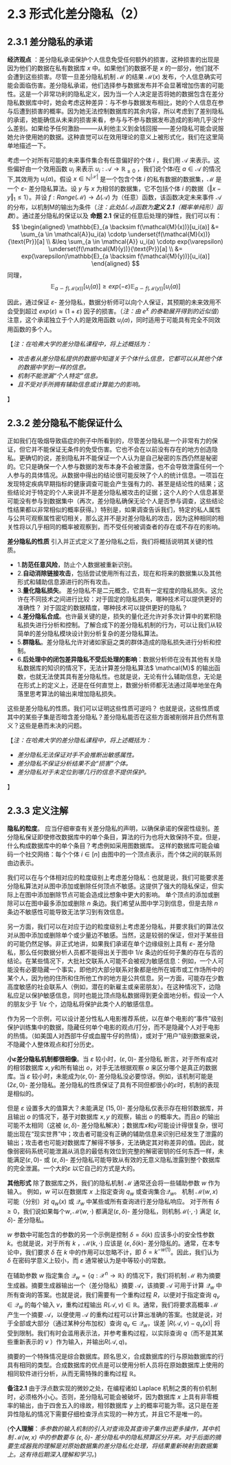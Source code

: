# 2.3 形式化差分隐私（2）

## 2.3.1 差分隐私的承诺

**经济观点** ：差分隐私承诺保护个人信息免受任何额外的损害，这种损害的出现是因为他们的数据在私有数据库 $x$ 中。如果他们的数据不是 $x$ 的一部分，他们就不会遭到这些损害。尽管一旦差分隐私机制 $\mathcal{M}$ 的结果 $\mathcal{M}(x)$ 发布，个人信息确实可能会面临伤害。差分隐私承诺，他们选择参与数据发布并不会显著增加伤害的可能性。这是一个非常功利的隐私定义，因为当一个人决定是否将她的数据包含在差分隐私数据库中时，她会考虑这种差异：与不参与数据发布相比，她的个人信息在参与后遭到损害的概率。因为她无法控制数据库的其余内容，所以考虑到了差别隐私的承诺，她能确信从未来的损害来看，参与与不参与数据发布造成的影响几乎没什么差别。如果给予任何激励———从利他主义到金钱回报——差分隐私可能会说服她允许使用她的数据。这种直觉可以在效用理论的意义上被形式化，我们在这里简单地描述一下。  

考虑一个对所有可能的未来事件集合有任意偏好的个体 $i$ ，我们用 $\mathcal{A}$ 来表示。这些偏好由一个效用函数 $u_i$ 来表示 $u_i:\mathcal{A} \to \mathbb{R}_{\geqslant0}$ ，我们说个体$i$在 $a \in \mathcal{A}$ 的情况下,其效用为 $u_i(a)$。假设 $x \in \mathbb{N}^{|\mathcal{X}|}$ 是一个包含个体 $i$ 的私有数据的数据集，$\mathcal{M}$ 是一个 $\varepsilon$- 差分隐私算法。设 $y$ 与 $x$ 为相邻的数据集，它不包括个体 $i$ 的数据（$\Vert x-y\Vert _1 \leq 1$）。并设 $f:Range(\mathcal{M} ) \to \Delta(\mathcal{A})$ 为（任意）函数，该函数决定未来事件 $\mathcal{A}$ 的分布，以机制M的输出为条件（*注：此处$\Delta(\mathcal{A})$函数为**定义 2.1**（概率单纯形）函数*）。通过差分隐私的保证以及 **命题 2.1** 保证的任意后处理的弹性，我们可以有：
$$
\begin{aligned}
    \mathbb{E}_{a \backsim f(\mathcal{M}(x))}[u_i(a)] &= \sum_{a \in \mathcal{A}}u_i(a) \cdotp \underset{f(\mathcal{M}(x))}{\text{Pr}}[a] \\
    &\leq \sum_{a \in \mathcal{A}} u_i(a) \cdotp exp(\varepsilon) \underset{f(\mathcal{M}(y))}{\text{Pr}}[a] \\
    &= exp(\varepsilon)\mathbb{E}_{a \backsim f(\mathcal{M}(y))}[u_i(a)]
\end{aligned}
$$
同理，
$$
\mathbb{E}_{a \backsim f(\mathcal{M}(x))}[u_i(a)] \geqslant exp(-\varepsilon)\mathbb{E}_{a \backsim f(\mathcal{M}(y))}[u_i(a)]
$$

因此，通过保证 $\varepsilon$- 差分隐私，数据分析师可以向个人保证，其预期的未来效用不会受到超过 $exp(\varepsilon) \approx (1+\varepsilon)$ 因子的损害。（*注：由 $e^x$ 的泰勒展开得到的近似值*）注意，这个承诺独立于个人的是效用函数 $u_i(a)$，同时适用于可能具有完全不同效用函数的多个人。

【*注：在哈弗大学的差分隐私课程中，将上述概括为：*

- *攻击者从差分隐私提供的数据中知道关于个体什么信息，它都可以从其他个体的数据中学到一样的信息。* 
- *机制不能泄漏“个人特定”信息。*
- *且不受对手所拥有辅助信息或计算能力的影响。*
  
】

## 2.3.2 差分隐私不能保证什么

正如我们在吸烟导致癌症的例子中所看到的，尽管差分隐私是一个非常有力的保证，但它并不能保证无条件的免受伤害。它也不会在以前没有存在的地方创造隐私。更确切的说，差别隐私并不能保证一个人认为是自己秘密的东西仍然是秘密的。它只是确保一个人参与数据的发布本身不会被泄露，也不会导致泄露任何一个人参与的具体情况。从数据中得出的结论很可能反映了个人的统计信息。一项旨在发现特定疾病早期指标的健康调查可能会产生强有力的、甚至是结论性的结果；这些结论对于特定的个人来说并不是差分隐私被攻击的证据；这个人的个人信息甚至可能没有参与到数据集中（再次，差分隐私确保无论个人是否参与调查，这些结论性结果都以非常相似的概率获得。）特别是，如果调查告诉我们，特定的私人属性与公共可观察属性密切相关，那么这并不是对差分隐私的攻击，因为这种相同的相关性将以几乎相同的概率被观察到，而不受任何被调查者的存在或不存在的影响。

**差分隐私的性质** 引入并正式定义了差分隐私之后，我们将概括说明其关键的性质。
- 1.**防范任意风险**，防止个人数据被重新识别。  
- 2.**自动消除链接攻击**，包括尝试使用所有过去，现在和将来的数据集以及其他形式和辅助信息源进行的所有攻击。   
- 3.**量化隐私损失**。 差分隐私不是二元概念，它具有一定程度的隐私损失。这允许在不同技术之间进行比较：对于固定的隐私损失，哪种技术可以提供更好的准确性？ 对于固定的数据精度，哪种技术可以提供更好的隐私？
- 4.**差分隐私合成**。也许最关键的是，损失的量化还允许对多次计算中的累积隐私损失进行分析和控制。了解合成下的差分隐私机制的行为，可以让我们从较简单的差分隐私模块设计到分析复杂的差分隐私算法。   
- 5.**群隐私**。差分隐私允许对诸如家庭之类的群体造成的隐私损失进行分析和控制。   
- 6.**后处理中的闭包差异隐私不受后处理的影响**：数据分析师在没有其他有关隐私数据库的知识的情况下，无法计算差分隐私算法$ \mathcal{M}$ 的输出函数，也就无法使其具有差分隐私性。也就是说，无论有什么辅助信息，无论是在形式上的定义上，还是在任何直觉上，数据分析师都无法通过简单地坐在角落里思考算法的输出来增加隐私损失。

这些是差分隐私的性质。我们可以证明这些性质可逆吗？ 也就是说，这些性质或其中的某些子集是否暗含差分隐私？差分隐私能否在这些方面被削弱并且仍然有意义？这些是悬而未决的问题。

【*注：在哈弗大学的差分隐私课程中，将上述概括为：*
- *差分隐私无法保证对手不会推断出敏感属性。*
- *差分隐私不保证分析结果不会“损害”个体。* 
- *差分隐私对于未定位到哪几行的信息不提供保护。*
  
】

## 2.3.3 定义注解
**隐私的粒度**。 应当仔细审查有关差分隐私的声明，以确保承诺的保密性级别。差分隐私保证即使修改数据库中的单个条目，算法的行为也将大致保持不变。但是，什么构成数据库中的单个条目？考虑例如采用图数据库。 这样的数据库可能会编码一个社交网络：每个个体 $i \in [n]$ 由图中的一个顶点表示，而个体之间的联系则由边表示。

我们可以在与个体相对应的粒度级别上考虑差分隐私：也就是说，我们可能要求差分隐私算法对从图中添加或删除任何顶点不敏感。这提供了强大的隐私保证，但实际上在图中添加删除节点可能会造成比想象中更大的影响。 单个顶点的添加或删除可以在图中最多添加或删除 $n$ 条边。我们希望从图中学习到信息，但是去除 $n$ 条边不敏感性可能导致无法学习到有效信息。  

另一方面，我们可以在对应于边的粒度级别上考虑差分隐私，并要求我们的算法仅对从图中添加或删除单个或少量边不敏感。当然，这是较弱的保证，但对于某些目的可能仍然足够。非正式地讲，如果我们承诺在单个边缘级别上具有 $\varepsilon$- 差分隐私，那么任何数据分析人员都不能得出关于图中 $1/\varepsilon$ 条边的任何子集的存在与否的结论。在某些情况下，大批社交联系人可能不会被视为敏感信息：例如，一个人可能没有必要隐藏一个事实，即他的大部分联系对象都是他所在城市或工作场所中的某个人，因为他的住所和住所他工作的地方是公共信息。另一方面，可能存在少数高度敏感的社会联系人（例如，潜在的新雇主或亲密朋友）。在这种情况下，边隐私应足以保护敏感信息，同时也能比顶点隐私数据得到更全面地分析。假设一个人的朋友少于 $1/\varepsilon$ 个，边隐私将保护此类个人的敏感信息。

作为另一个示例，可以设计差分性私人电影推荐系统，以在单个电影的“事件”级别保护训练集中的数据，隐藏任何单个电影的观点/打分，而不是隐藏个人对于电影的热情。（如美国人对西部牛仔或血腥牛仔的热情），或对于“用户”级别数据来说，不隐藏个人整体观点和打分历史。

**小$\varepsilon$差分隐私机制都很相像**。当 $\varepsilon$ 较小时，$(\varepsilon,0)$- 差分隐私 断言，对于所有成对的相邻数据库 $x,y$和所有输出 $o$，对手无法根据观察 $o$ 来区分哪个是真正的数据库。当 $\varepsilon$ 较小时，未能成为$(\varepsilon,0)$- 差分隐私没必要惊讶。例如，该机制可能是$(2\varepsilon,0)$- 差分隐私。差分隐私的性质保证了具有不同但都很小的$\varepsilon$时，机制的表现是相似的。

但是 $\varepsilon$ 设置多大的值算大？未能满足 $(15,0)$- 差分隐私仅表示存在相邻数据库，并且输出 $o$ 的情况下，基于对数据库 $x,y$ 的观察，输出 $o$ 的概率大。而且$o$ 的输出可能不太相同（这被 $(\varepsilon,\delta)$- 差分隐私解决）；数据库$x$和$y$可能设计得很复杂，很可能出现在“现实世界”中；攻击者可能没有正确的辅助信息来识别已经发生了泄露的输出；攻击者也可能对数据库了解得不够多，无法确定其对称差异的值。因此，就像弱密码系统可能泄漏从消息的最低有效位到完整的解密密钥的任何东西一样，未能满足$(\varepsilon,0)$- 或 $(\varepsilon,\delta)$- 差分隐私可能导致从有效的无意义隐私泄露到整个数据库的完全泄漏。一个大的$\varepsilon$ 以它自己的方式是大的。

**其他形式** 除了数据库之外，我们的隐私机制 $\mathcal{M}$ 通常还会将一些辅助参数 $w$ 作为输入。 例如，$w$ 可以在数据库 $x$ 上指定查询 $q_w$ 或查询集合$\mathcal{Q}_w$。 机制 $\mathcal{M}(w,x)$ 可能（分别）对 $q_w(x)$ 或 $\mathcal{Q}_w$ 中某些或所有查询进行差分隐私响应。 对于所有 $\delta \geqslant 0$，我们说如果每个$w,\mathcal{M}(w,\cdot)$ 都满足$(\varepsilon,\delta)$- 差分隐私，则机制$\mathcal{M}(\cdot,\cdot)$ 满足 $(\varepsilon,\delta)$- 差分隐私。  

$w$ 参数中可能包含的参数的另一个示例是控制 $\delta = \delta(k)$ 应该多小的安全性参数 $k$。也就是说，对于所有 $k$ ，$\mathcal{M}(k,\cdot)$ 应该是 $(\varepsilon,\delta(k)$- 差分隐私的。通常，在本专论中，我们要求 $\delta$ 在 $k$ 中的作用可以忽略不计，即 $\delta = k^{-w(1)}$。因此，我们认为 $\delta$ 在密码学意义上较小，而 $\varepsilon$ 通常被认为是中等较小的常数。

在辅助参数 $w$ 指定集合 $\mathcal{Q}_w=\{q: \mathcal{X}^n \to \mathbb{R} \}$ 的情况下，我们将机制 $\mathcal{M}$ 称为摘要生成器。摘要生成器输出一个（差分隐私）摘要 $\mathcal{A}$，该摘要 $\mathcal{A}$ 可用于计算  $\mathcal{Q}_w$ 中所有查询的答案。也就是说，我们需要有一个重构过程 $R$，以便对于指定查询 $q_v \in \mathcal{Q}_w$ 的每个输入 $v$，重构过程输出 $R(\mathcal{A},v) \in \mathbb{R}$。通常，我们将要求高概率 $\mathcal{M}$ 产生一个摘要 $\mathcal{A}$，以便使用 $\mathcal{A}$ 的重构过程可以计算出准确的答案。也就是说，对于全部或大部分（通过某种分布加权）查询 $q_v \in \mathcal{Q}_w$，误差 $|R(\mathcal{A},v)-q_v(x)|$ 将受到限制。我们有时会滥用表示法，并参考重构过程，以实际查询 $q$（而不是其某些重新表示的 $v$ ）作为输入，并输出$R(\mathcal{A},q)$。

摘要的一个特殊情况是综合数据库。顾名思义，合成数据库的行与原始数据库的行具有相同的类型。合成数据库的优点是可以使用分析人员将在原始数据库上使用的相同软件进行分析，从而无需特殊的重构过程 $\mathbb{R}$。

**备注2.1** 由于浮点数实现的微妙之处，在编程诸如 Laplace 机制之类的有价机制时，必须格外小心。否则，差分隐私可能会被破坏，因为数据库 $x$ 上具有非零概率的输出，由于四舍五入的缘故，相邻数据库 $y$ 上的概率可能为零。这只是在差异性隐私的情况下需要仔细检查浮点实现的一种方式，并且它不是唯一的。

(**个人理解**：*多参数的输入机制的引入对查询及其查询子集作出更多操作，其中机制 $\mathcal{M}(w,x)$ 中的参数要与 $(\varepsilon,\delta)$- 差分隐私中的隐私预算区分开来。对于后面的摘要生成器我的理解是对原始数据集的差分隐私化处理，将结果重新映射到数据集上。这有待后期深入理解和学习。*)